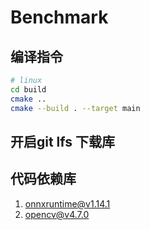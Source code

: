 # Benchmark

## 编译指令
```bash
# linux 
cd build
cmake ..
cmake --build . --target main

```

## 开启git lfs 下载库


## 代码依赖库
1. onnxruntime@v1.14.1
2. opencv@v4.7.0